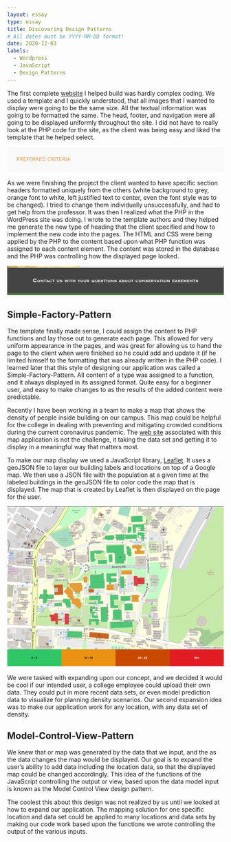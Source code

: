 ```yaml
---
layout: essay
type: essay
title: Discovering Design Patterns 
# All dates must be YYYY-MM-DD format!
date: 2020-12-03
labels:
  - Wordpress
  - JavaScript
  - Design Patterns
--- 
```


The first complete [website](http://gslc.us/) I helped build was hardly complex coding. We used a template and I quickly understood, that all images that I wanted to display were going to be the same size. All the textual information was going to be formatted the same. The head, footer, and navigation were all going to be displayed uniformly throughout the site. I did not have to really look at the PHP code for the site, as the client was being easy and liked the template that he helped select. 

<img class="ui large image" src="../images/design-orig-header.png"> 

As we were finishing the project the client wanted to have specific section headers formatted uniquely from the others (white background to grey, orange font to white, left justified text to center, even the font style was to be changed). I tried to change them individually unsuccessfully, and had to get help from the professor. It was then I realized what the PHP in the WordPress site was doing. I wrote to the template authors and they helped me generate the new type of heading that the client specified and how to implement the new code into the pages. The HTML and CSS were being applied by the PHP to the content based upon what PHP function was assigned to each content element. The content was stored in the database and the PHP was controlling how the displayed page looked. 

<img class="ui large image" src="../images/design-new-header.png"> 

## Simple-Factory-Pattern 

The template finally made sense, I could assign the content to PHP functions and lay those out to generate each page. This allowed for very uniform appearance in the pages, and was great for allowing us to hand the page to the client when were finished so he could add and update it (if he limited himself to the formatting that was already written in the PHP code). I learned later that this style of designing our application was called a Simple-Factory-Pattern. All content of a type was assigned to a function, and it always displayed in its assigned format. Quite easy for a beginner user, and easy to make changes to as the results of the added content were predictable. 

Recently I have been working in a team to make a map that shows the density of people inside building on our campus. This map could be helpful for the college in dealing with preventing and mitigating crowded conditions during the current coronavirus pandemic. The [web site](https://campus-occupancy.top/#/) associated with this map application is not the challenge, it taking the data set and getting it to display in a meaningful way that matters most. 

To make our map display we used a JavaScript library, [Leaflet](https://leafletjs.com/). It uses a geoJSON file to layer our building labels and locations on top of a Google map. We then use a JSON file with the population at a given time at the labeled buildings in the geoJSON file to color code the map that is displayed. The map that is created by Leaflet is then displayed on the page for the user. 

<img class="ui large image" src="../images/design-map.png"> 

We were tasked with expanding upon our concept, and we decided it would be cool if our intended user, a college employee could upload their own data. They could put in more recent data sets, or even model prediction data to visualize for planning density scenarios. Our second expansion idea was to make our application work for any location, with any data set of density. 

## Model-Control-View-Pattern 

We knew that or map was generated by the data that we input, and the as the data changes the map would be displayed. Our goal is to expand the user’s ability to add data including the location data, so that the displayed map could be changed accordingly. This idea of the functions of the JavaScript controlling the output or view, based upon the data model input is known as the Model Control View design pattern. 

The coolest this about this design was not realized by us until we looked at how to expand our application. The mapping solution for one specific location and data set could be applied to many locations and data sets by making our code work based upon the functions we wrote controlling the output of the various inputs. 


